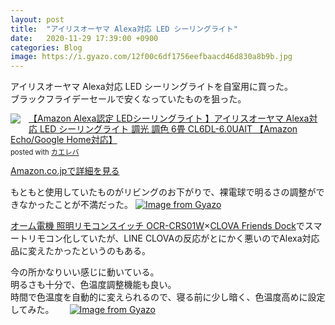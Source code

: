 ```yaml
---
layout: post
title:  "アイリスオーヤマ Alexa対応 LED シーリングライト"
date:   2020-11-29 17:39:00 +0900
categories: Blog
image: https://i.gyazo.com/12f00c6df1756eefbaacd46d830a8b9b.jpg
---
```

アイリスオーヤマ Alexa対応 LED シーリングライトを自室用に買った。  
ブラックフライデーセールで安くなっていたものを狙った。
<div class="krb-amzlt-box" style="margin-bottom:0px;"><div class="krb-amzlt-image" style="float:left;margin:0px 12px 1px 0px;"><a href="https://www.amazon.co.jp/gp/product/B07J5YNK3B/ref=as_li_ss_il?ie=UTF8&psc=1&linkCode=li2&tag=peipeipe-22&linkId=752dfb7defc1c82a692d791ab95c1fbb&language=ja_JP" target="_blank" rel="nofollow" rel="nofollow"><img border="0" src="//ws-fe.amazon-adsystem.com/widgets/q?_encoding=UTF8&ASIN=B07J5YNK3B&Format= _SL250_&ID=AsinImage&MarketPlace=JP&ServiceVersion=20070822&WS=1&tag=peipeipe-22&language=ja_JP" ></a><img src="https://ir-jp.amazon-adsystem.com/e/ir?t=peipeipe-22&language=ja_JP&l=li2&o=9&a=B07J5YNK3B" width="1" height="1" border="0" alt="" style="border:none !important; margin:0px !important;" /></div><div class="krb-amzlt-info" style="line-height:120%; margin-bottom: 10px"><div class="krb-amzlt-name" style="margin-bottom:10px;line-height:120%"><a href="https://www.amazon.co.jp/gp/product/B07J5YNK3B/ref=as_li_ss_il?ie=UTF8&psc=1&linkCode=li2&tag=peipeipe-22&linkId=752dfb7defc1c82a692d791ab95c1fbb&language=ja_JP" name="amazletlink" target="_blank" rel="nofollow" rel="nofollow">【Amazon Alexa認定 LEDシーリングライト 】アイリスオーヤマ Alexa対応 LED シーリングライト 調光 調色 6畳 CL6DL-6.0UAIT 【Amazon Echo/Google Home対応】</a><div class="krb-amzlt-powered-date" style="font-size:80%;margin-top:5px;line-height:120%">posted with <a href="https://kaereba.com/wind/" title="amazlet" target="_blank" rel="nofollow" rel="nofollow">カエレバ</a></div></div><div class="krb-amzlt-detail"></div><div class="krb-amzlt-sub-info" style="float: left;"><div class="krb-amzlt-link" style="margin-top: 5px"><a href="https://www.amazon.co.jp/gp/product/B07J5YNK3B/ref=as_li_ss_il?ie=UTF8&psc=1&linkCode=li2&tag=peipeipe-22&linkId=752dfb7defc1c82a692d791ab95c1fbb&language=ja_JP" name="amazletlink" target="_blank" rel="nofollow" rel="nofollow">Amazon.co.jpで詳細を見る</a></div></div></div><div class="krb-amzlt-footer" style="clear: left"></div></div>

もともと使用していたものがリビングのお下がりで、裸電球で明るさの調整ができなかったことが不満だった。
[![Image from Gyazo](https://i.gyazo.com/b5f8cf26c83c5a720944e6eea30e6483.jpg "カバーが無くなっている")](https://gyazo.com/b5f8cf26c83c5a720944e6eea30e6483)

[オーム電機 照明リモコンスイッチ OCR-CRS01W](https://amzn.to/3mmuHOM)×[CLOVA Friends Dock](https://clova.line.me/clova-friends-series/clova-friends/dock/)でスマートリモコン化していたが、LINE CLOVAの反応がとにかく悪いのでAlexa対応品に変えたかったというのもある。

今の所かなりいい感じに動いている。  
明るさも十分で、色温度調整機能も良い。  
時間で色温度を自動的に変えられるので、寝る前に少し暗く、色温度高めに設定してみた。　　
[![Image from Gyazo](https://i.gyazo.com/12f00c6df1756eefbaacd46d830a8b9b.jpg)](https://gyazo.com/12f00c6df1756eefbaacd46d830a8b9b)